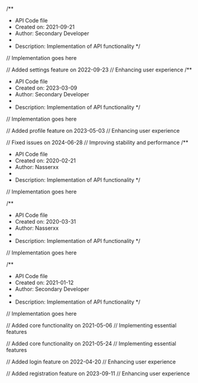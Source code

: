 /**
 * API Code file
 * Created on: 2021-09-21
 * Author: Secondary Developer
 *
 * Description: Implementation of API functionality
 */
 
// Implementation goes here


// Added settings feature on 2022-09-23
// Enhancing user experience
/**
 * API Code file
 * Created on: 2023-03-09
 * Author: Secondary Developer
 *
 * Description: Implementation of API functionality
 */
 
// Implementation goes here


// Added profile feature on 2023-05-03
// Enhancing user experience

// Fixed issues on 2024-06-28
// Improving stability and performance
/**
 * API Code file
 * Created on: 2020-02-21
 * Author: Nasserxx
 *
 * Description: Implementation of API functionality
 */
 
// Implementation goes here

/**
 * API Code file
 * Created on: 2020-03-31
 * Author: Nasserxx
 *
 * Description: Implementation of API functionality
 */
 
// Implementation goes here

/**
 * API Code file
 * Created on: 2021-01-12
 * Author: Secondary Developer
 *
 * Description: Implementation of API functionality
 */
 
// Implementation goes here


// Added core functionality on 2021-05-06
// Implementing essential features

// Added core functionality on 2021-05-24
// Implementing essential features

// Added login feature on 2022-04-20
// Enhancing user experience

// Added registration feature on 2023-09-11
// Enhancing user experience
